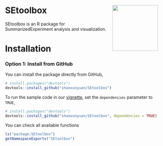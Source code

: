 # SEtoolbox <img src="./vignettes/images/logo.png" align = "right" width = "150" />

SEtoolbox is an R package for SummarizedExperiment analysis and visualization.

# Installation
### Option 1: Install from GitHub

You can install the package directly from GitHub,
```r
# install.packages("devtools")
devtools::install_github("shaoxunyuan/SEtoolbox")
```

To run the sample code in our [vignette](
https://bioconductor.org/packages/devel/bioc/vignettes/G4SNVHunter/inst/doc/G4SNVHunter.html
), set the `dependencies` parameter to `TRUE`,
```r
# install.packages("devtools")
devtools::install_github("shaoxunyuan/SEtoolbox", dependencies = TRUE)
```

You can check all available functions
```r
ls("package:SEtoolbox") 
getNamespaceExports("SEtoolbox")
```
